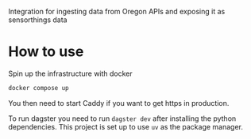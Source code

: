 Integration for ingesting data from Oregon APIs and exposing it as sensorthings data

# How to use

Spin up the infrastructure with docker
```sh
docker compose up

```

You then need to start Caddy if you want to get https in production.

To run dagster you need to run `dagster dev` after installing the python dependencies. This project is set up to use `uv` as the package manager.